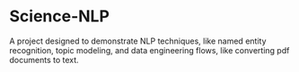 # Science-NLP
A project designed to demonstrate NLP techniques, like named entity recognition, topic modeling, and data engineering flows, like converting pdf documents to text. 
